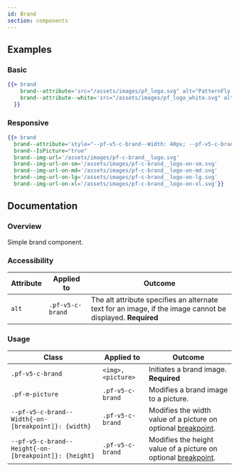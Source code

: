 ```yaml
---
id: Brand
section: components
---
```


## Examples
### Basic
```hbs
{{> brand 
    brand--attribute='src="/assets/images/pf_logo.svg" alt="PatternFly logo"'
    brand--attribute--white='src="/assets/images/pf_logo_white.svg" alt="PatternFly logo"'
  }}
```

### Responsive
```hbs
{{> brand
  brand--attribute='style="--pf-v5-c-brand--Width: 40px; --pf-v5-c-brand--Width-on-sm: 60px; --pf-v5-c-brand--Width-on-md: 220px;"'
  brand--IsPicture="true"
  brand--img-url='/assets/images/pf-c-brand__logo.svg'
  brand--img-url-on-sm='/assets/images/pf-c-brand__logo-on-sm.svg'
  brand--img-url-on-md='/assets/images/pf-c-brand__logo-on-md.svg'
  brand--img-url-on-lg='/assets/images/pf-c-brand__logo-on-lg.svg'
  brand--img-url-on-xl='/assets/images/pf-c-brand__logo-on-xl.svg'}}
```

## Documentation
### Overview
Simple brand component.

### Accessibility
| Attribute | Applied to | Outcome |
| -- | -- | -- |
| `alt` | `.pf-v5-c-brand` | The alt attribute specifies an alternate text for an image, if the image cannot be displayed. **Required** |

### Usage
| Class | Applied to | Outcome |
| -- | -- | -- |
| `.pf-v5-c-brand` | `<img>, <picture>` |  Initiates a brand image. **Required** |
| `.pf-m-picture` | `.pf-v5-c-brand` |  Modifies a brand image to a picture. |
| `--pf-v5-c-brand--Width{-on-[breakpoint]}: {width}` | `.pf-v5-c-brand` |  Modifies the width value of a picture on optional [breakpoint](/developer-resources/global-css-variables#breakpoint-variables-and-class-suffixes). |
| `--pf-v5-c-brand--Height{-on-[breakpoint]}: {height}` | `.pf-v5-c-brand` |  Modifies the height value of a picture on optional [breakpoint](/developer-resources/global-css-variables#breakpoint-variables-and-class-suffixes). |
